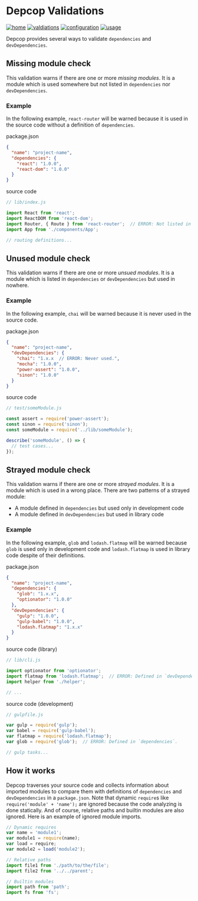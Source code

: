 # Depcop Validations

[![home][bg-home]](/)
[![valdiations][bg-validations]](/docs/validations.md)
[![configuration][bg-configuration]](/docs/configuration.md)
[![usage][bg-usage]](/docs/usage.md)

[bg-home]: https://img.shields.io/badge/to-home-blue.svg?style=flat-square
[bg-validations]: https://img.shields.io/badge/to-validations-brightgreen.svg?style=flat-square
[bg-configuration]: https://img.shields.io/badge/to-configuration-green.svg?style=flat-square
[bg-usage]: https://img.shields.io/badge/to-usage-yellowgreen.svg?style=flat-square


Depcop provides several ways to validate `dependencies` and `devDependencies`.

## Missing module check

This validation warns if there are one or more _missing modules_.
It is a module which is used somewhere but not listed in
`dependencies` nor `devDependencies`.

### Example

In the following example, `react-router` will be warned because
it is used in the source code without a definition of `dependencies`.

package.json

```json
{
  "name": "project-name",
  "dependencies": {
    "react": "1.0.0",
    "react-dom": "1.0.0"
  }
}
```

source code

```js
// lib/index.js

import React from 'react';
import ReactDOM from 'react-dom';
import Router, { Route } from 'react-router';  // ERROR: Not listed in `dependencies`.
import App from './components/App';

// routing definitions...
```

## Unused module check

This validation warns if there are one or more _unsued modules_.
It is a module which is listed in `dependencies` or `devDependencies`
but used in nowhere.

### Example

In the following example, `chai` will be warned because
it is never used in the source code.

package.json

```json
{
  "name": "project-name",
  "devDependencies": {
    "chai": "1.x.x  // ERROR: Never used.",
    "mocha": "1.0.0",
    "power-assert": "1.0.0",
    "sinon": "1.0.0"
  }
}
```

source code

```js
// test/someModule.js

const assert = require('power-assert');
const sinon = require('sinon');
const someModule = require('../lib/someModule');

describe('someModule', () => {
  // test cases...
});
```

## Strayed module check

This validation warns if there are one or more _strayed modules_.
It is a module which is used in a wrong place. There are two patterns of a strayed module:

* A module defined in `dependencies` but used only in development code
* A module defined in `devDependencies` but used in library code

### Example

In the following example, `glob` and `lodash.flatmap` will be warned because
`glob` is used only in development code and `lodash.flatmap` is used in
library code despite of their definitions.

package.json

```json
{
  "name": "project-name",
  "dependencies": {
    "glob": "1.x.x",
    "optionator": "1.0.0"
  },
  "devDependencies": {
    "gulp": "1.0.0",
    "gulp-babel": "1.0.0",
    "lodash.flatmap": "1.x.x"
  }
}
```

source code (library)

```js
// lib/cli.js

import optionator from 'optionator';
import flatmap from 'lodash.flatmap';  // ERROR: Defined in `devDependencies`.
import helper from './helper';

// ...
```

source code (development)

```js
// gulpfile.js

var gulp = require('gulp');
var babel = require('gulp-babel');
var flatmap = require('lodash.flatmap');
var glob = require('glob');  // ERROR: Defined in `dependencies`.

// gulp tasks...
```

## How it works

Depcop traverses your source code and collects information about imported modules
to compare them with definitions of `dependencies` and `devDependencies` in a `package.json`.
Note that dynamic `require`s like `require('module' + 'name');` are ignored because
the code analyzing is done statically.
And of course, relative paths and builtin modules are also ignored.
Here is an example of ignored module imports.

```js
// Dynamic requires
var name = 'module1';
var module1 = require(name);
var load = require;
var module2 = load('module2');

// Relative paths
import file1 from './path/to/the/file';
import file2 from '../../parent';

// Builtin modules
import path from 'path';
import fs from 'fs';
```
